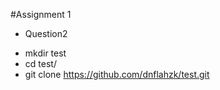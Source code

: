 #Assignment 1 
* Question2

- mkdir test
- cd test/
- git clone https://github.com/dnflahzk/test.git
